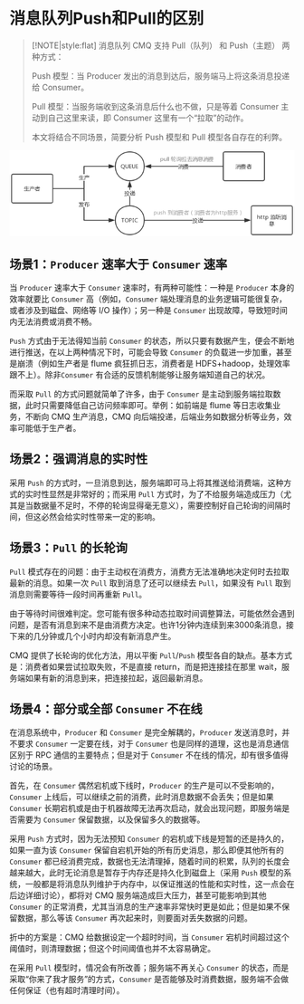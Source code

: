 

# 消息队列Push和Pull的区别


> [!NOTE|style:flat]
> 消息队列 CMQ 支持 Pull（队列） 和 Push（主题） 两种方式：
> 
> Push 模型：当 Producer 发出的消息到达后，服务端马上将这条消息投递给 Consumer。
> 
> Pull 模型：当服务端收到这条消息后什么也不做，只是等着 Consumer 主动到自己这里来读，即 Consumer 这里有一个“拉取”的动作。
> 
> 本文将结合不同场景，简要分析 Push 模型和 Pull 模型各自存在的利弊。



![](1.jpeg)



## 场景1：```Producer``` 速率大于 ```Consumer``` 速率

当 ```Producer``` 速率大于 ```Consumer``` 速率时，有两种可能性：一种是 ```Producer``` 本身的效率就要比 ```Consumer``` 高（例如，```Consumer``` 端处理消息的业务逻辑可能很复杂，或者涉及到磁盘、网络等 I/O 操作）；另一种是 ```Consumer``` 出现故障，导致短时间内无法消费或消费不畅。

```Push``` 方式由于无法得知当前 ```Consumer``` 的状态，所以只要有数据产生，便会不断地进行推送，在以上两种情况下时，可能会导致 ```Consumer``` 的负载进一步加重，甚至是崩溃（例如生产者是 flume 疯狂抓日志，消费者是 HDFS+hadoop，处理效率跟不上）。除非```Consumer``` 有合适的反馈机制能够让服务端知道自己的状况。

而采取 ```Pull``` 的方式问题就简单了许多，由于 ```Consumer``` 是主动到服务端拉取数据，此时只需要降低自己访问频率即可。举例：如前端是 flume 等日志收集业务，不断向 CMQ 生产消息，CMQ 向后端投递，后端业务如数据分析等业务，效率可能低于生产者。


## 场景2：强调消息的实时性

采用 ```Push``` 的方式时，一旦消息到达，服务端即可马上将其推送给消费端，这种方式的实时性显然是非常好的；而采用 ```Pull``` 方式时，为了不给服务端造成压力（尤其是当数据量不足时，不停的轮询显得毫无意义），需要控制好自己轮询的间隔时间，但这必然会给实时性带来一定的影响。




## 场景3：```Pull``` 的长轮询

```Pull``` 模式存在的问题：由于主动权在消费方，消费方无法准确地决定何时去拉取最新的消息。如果一次 ```Pull``` 取到消息了还可以继续去 ```Pull```，如果没有 ```Pull``` 取到消息则需要等待一段时间再重新 ```Pull```。

由于等待时间很难判定。您可能有很多种动态拉取时间调整算法，可能依然会遇到问题，是否有消息到来不是由消费方决定。也许1分钟内连续到来3000条消息，接下来的几分钟或几个小时内却没有新消息产生。

CMQ 提供了长轮询的优化方法，用以平衡 ```Pull```/```Push``` 模型各自的缺点。基本方式是：消费者如果尝试拉取失败，不是直接 return，而是把连接挂在那里 wait，服务端如果有新的消息到来，把连接拉起，返回最新消息。


## 场景4：部分或全部 ```Consumer``` 不在线

在消息系统中，```Producer``` 和 ```Consumer``` 是完全解耦的，```Producer``` 发送消息时，并不要求 ```Consumer``` 一定要在线，对于 ```Consumer``` 也是同样的道理，这也是消息通信区别于 RPC 通信的主要特点；但是对于 ```Consumer``` 不在线的情况，却有很多值得讨论的场景。

首先，在 ```Consumer``` 偶然宕机或下线时，```Producer``` 的生产是可以不受影响的，```Consumer``` 上线后，可以继续之前的消费，此时消息数据不会丢失；但是如果 ```Consumer``` 长期宕机或是由于机器故障无法再次启动，就会出现问题，即服务端是否需要为 ```Consumer``` 保留数据，以及保留多久的数据等。

采用 ```Push``` 方式时，因为无法预知 ```Consumer``` 的宕机或下线是短暂的还是持久的，如果一直为该 ```Consumer``` 保留自宕机开始的所有历史消息，那么即便其他所有的 ```Consumer``` 都已经消费完成，数据也无法清理掉，随着时间的积累，队列的长度会越来越大，此时无论消息是暂存于内存还是持久化到磁盘上（采用 ```Push``` 模型的系统，一般都是将消息队列维护于内存中，以保证推送的性能和实时性，这一点会在后边详细讨论），都将对 CMQ 服务端造成巨大压力，甚至可能影响到其他 ```Consumer``` 的正常消费，尤其当消息的生产速率非常快时更是如此；但是如果不保留数据，那么等该 ```Consumer``` 再次起来时，则要面对丢失数据的问题。

折中的方案是：CMQ 给数据设定一个超时时间，当 ```Consumer``` 宕机时间超过这个阈值时，则清理数据；但这个时间阈值也并不太容易确定。

在采用 ```Pull``` 模型时，情况会有所改善；服务端不再关心 ```Consumer``` 的状态，而是采取“你来了我才服务”的方式，```Consumer``` 是否能够及时消费数据，服务端不会做任何保证（也有超时清理时间）。




